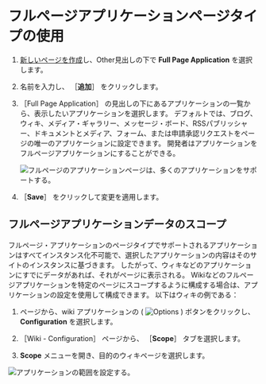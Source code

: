 # フルページアプリケーションページタイプの使用

1. [新しいページを作成](./adding-a-page-to-a-site.md)し、Other見出しの下で **Full Page Application** を選択します。

1. 名前を入力し、 ［**追加**］ をクリックします。

1. ［Full Page Application］ の見出しの下にあるアプリケーションの一覧から、表示したいアプリケーションを選択します。 デフォルトでは、ブログ、ウィキ、メディア・ギャラリー、メッセージ・ボード、RSSパブリッシャー、ドキュメントとメディア、フォーム、または申請承認リクエストをページの唯一のアプリケーションに設定できます。 開発者はアプリケーションをフルページアプリケーションにすることができる。

   ![フルページのアプリケーションページは、多くのアプリケーションをサポートする。](./using-the-full-page-application-page/images/01.png)

1. ［**Save**］ をクリックして変更を適用します。

## フルページアプリケーションデータのスコープ

フルページ・アプリケーションのページタイプでサポートされるアプリケーションはすべてインスタンス化不可能で、選択したアプリケーションの内容はそのサイトのインスタンスに基づきます。 したがって、ウィキなどのアプリケーションにすでにデータがあれば、それがページに表示される。 Wikiなどのフルページアプリケーションを特定のページにスコープするように構成する場合は、アプリケーションの設定を使用して構成できます。 以下はウィキの例である：

1. ページから、wiki アプリケーションの ( ![Options](../../../images/icon-app-options.png) ) ボタンをクリックし、 **Configuration** を選択します。

1. ［Wiki - Configuration］ ページから、 ［**Scope**］ タブを選択します。

1. **Scope** メニューを開き、目的のウィキページを選択します。

![アプリケーションの範囲を設定する。](./using-the-full-page-application-page/images/02.png)

